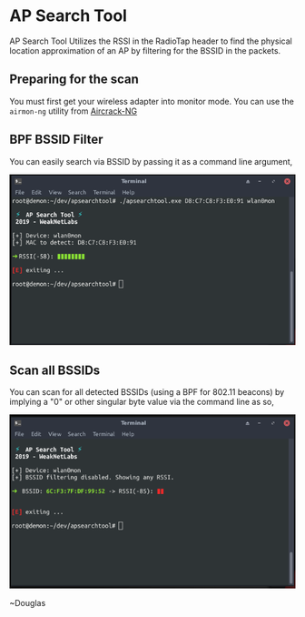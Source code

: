 # AP Search Tool
AP Search Tool
Utilizes the RSSI in the RadioTap header to find the physical location approximation of an AP by filtering for the BSSID in the packets.
## Preparing for the scan
You must first get your wireless adapter into monitor mode. You can use the ```airmon-ng``` utility from [Aircrack-NG](https://github.com/aircrack-ng/aircrack-ng)
## BPF BSSID Filter
You can easily search via BSSID by passing it as a command line argument,

![Screenshot of Filter Search](screenshot_scan_filter.png)
## Scan all BSSIDs
You can scan for all detected BSSIDs (using a BPF for 802.11 beacons) by implying a "0" or other singular byte value via the command line as so,

![Screenshot of All Search](screenshot_scan_all.png)

~Douglas
